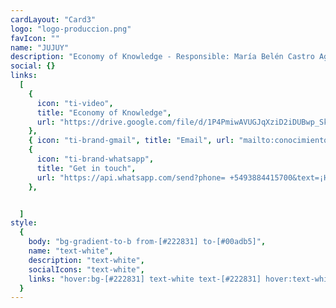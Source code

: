 ```yaml
---
cardLayout: "Card3"
logo: "logo-produccion.png"
favIcon: ""
name: "JUJUY"
description: "Economy of Knowledge - Responsible: María Belén Castro Agüero"
social: {}
links:
  [
    {
      icon: "ti-video",
      title: "Economy of Knowledge",
      url: "https://drive.google.com/file/d/1P4PmiwAVUGJqXziD2iDUBwp_Sk9iy-tg/view?usp=drive_link",
    },
    { icon: "ti-brand-gmail", title: "Email", url: "mailto:conocimientojujuy@jujuy.gob.ar" },
    {
      icon: "ti-brand-whatsapp",
      title: "Get in touch",
      url: "https://api.whatsapp.com/send?phone= +5493884415700&text=¡Hello!, saw your contact in conoceme.com.ar and want to get in touch with you",
    },


  ]
style:
  {
    body: "bg-gradient-to-b from-[#222831] to-[#00adb5]",
    name: "text-white",
    description: "text-white",
    socialIcons: "text-white",
    links: "hover:bg-[#222831] text-white text-[#222831] hover:text-white",
  }
---
```

